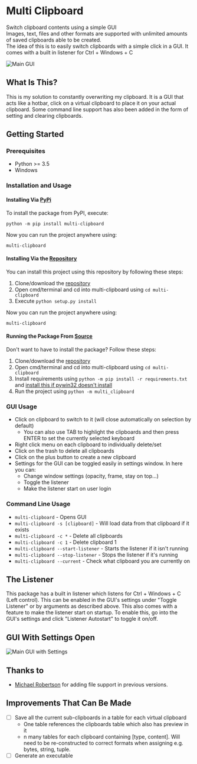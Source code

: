 # Multi Clipboard
Switch clipboard contents using a simple GUI<br />
Images, text, files and other formats are supported with unlimited amounts of saved clipboards able to be created.<br />
The idea of this is to easily switch clipboards with a simple click in a GUI. It comes with a built in listener for Ctrl + Windows + C

![Main GUI](https://nitratine.net/images/multi-clipboard/main-gui.png)

## What Is This?
This is my solution to constantly overwriting my clipboard. It is a GUI that acts like a hotbar, click on a virtual clipboard to place it on your actual clipboard. Some command line support has also been added in the form of setting and clearing clipboards.

## Getting Started

### Prerequisites
 - Python >= 3.5
 - Windows

### Installation and Usage

#### Installing Via [PyPi](https://pypi.org/project/multi-clipboard/)
To install the package from PyPI, execute:

```
python -m pip install multi-clipboard
```

Now you can run the project anywhere using:

```
multi-clipboard
```

#### Installing Via the [Repository](https://github.com/brentvollebregt/multi-clipboard)
You can install this project using this repository by following these steps:
1. Clone/download the [repository](https://github.com/brentvollebregt/multi-clipboard)
2. Open cmd/terminal and cd into multi-clipboard using ```cd multi-clipboard```
3. Execute ```python setup.py install```

Now you can run the project anywhere using:

```
multi-clipboard
```

#### Running the Package From [Source](https://github.com/brentvollebregt/auto-py-to-exe/archive/master.zip)
Don't want to have to install the package? Follow these steps:
1. Clone/download the [repository](https://github.com/brentvollebregt/multi-clipboard)
2. Open cmd/terminal and cd into multi-clipboard using ```cd multi-clipboard```
3. Install requirements using ```python -m pip install -r requirements.txt``` and [install this if pywin32 doesn't install](https://github.com/mhammond/pywin32/releases)
4. Run the project using ```python -m multi_clipboard```

### GUI Usage
* Click on clipboard to switch to it (will close automatically on selection by default)
    - You can also use TAB to highlight the clipboards and then press ENTER to set the currently selected keyboard
* Right click menu on each clipboard to individually delete/set
* Click on the trash to delete all clipboards
* Click on the plus button to create a new clipboard
* Settings for the GUI can be toggled easily in settings window. In here you can:
    - Change window settings (opacity, frame, stay on top...)
    - Toggle the listener
    - Make the listener start on user login

### Command Line Usage
* `multi-clipboard` - Opens GUI
* `multi-clipboard -s [clipboard]` - Will load data from that clipboard if it exists
* `multi-clipboard -c *` - Delete all clipboards
* `multi-clipboard -c 1` - Delete clipboard 1
* `multi-clipboard --start-listener` - Starts the listener if it isn't running
* `multi-clipboard --stop-listener` - Stops the listener if it's running
* `multi-clipboard --current` - Check what clipboard you are currently on

## The Listener
This package has a built in listener which listens for Ctrl + Windows + C (Left control). This can be enabled in the GUI's settings under "Toggle Listener" or by arguments as described above. This also comes with a feature to make the listener start on startup. To enable this, go into the GUI's settings and click "Listener Autostart" to toggle it on/off.

## GUI With Settings Open

![Main GUI with Settings](https://nitratine.net/images/multi-clipboard/main-gui-with-settings-shown.png)

## Thanks to
* [Michael Robertson](https://github.com/MBRobertson) for adding file support in previous versions.

## Improvements That Can Be Made
- [ ] Save all the current sub-clipboards in a table for each virtual clipboard
    - One table references the clipboards table which also has preview in it
    - n many tables for each clipboard containing [type, content]. Will need to be re-constructed to correct formats when assigning e.g. bytes, string, tuple.
- [ ] Generate an executable
